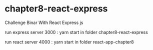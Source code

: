 # chapter8-react-express
Challenge Binar With React Express js

run express server 3000 :
yarn start in folder chapter8-react-express

run react server 4000 :
yarn start in folder react-app-chapter8
